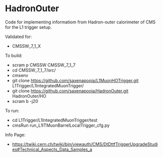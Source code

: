 HadronOuter
===========

Code for implementing informatiom from Hadron-outer calorimeter of CMS for the L1 trigger setup.


Validated for:

* CMSSW_7_1_X


To build:

* scram p CMSSW CMSSW_7_1_7
* cd CMSSW_7_1_7/src/
* cmsenv
* git clone https://github.com/saxenapooja/L1MuonHOTrigger.git L1Trigger/L1IntegratedMuonTrigger/
* git clone https://github.com/saxenapooja/HadronOuter.git HadronOuter/HO
* scram b -j20


To run:

* cd L1Trigger/L1IntegratedMuonTrigger/test
* cmsRun run_L1ITMuonBarrelLocalTrigger_cfg.py

Info Page:

* https://twiki.cern.ch/twiki/bin/viewauth/CMS/DtDttfTriggerUpgradeStudies#Technical_Aspects_Data_Samples_a

